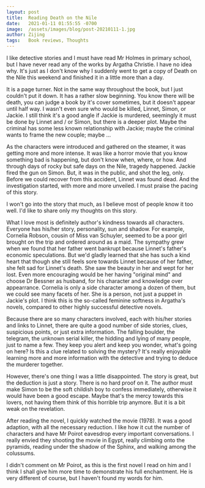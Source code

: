 ```yaml
---
layout: post
title:  Reading Death on the Nile
date:   2021-01-11 01:55:55 -0700
image:  /assets/images/blog/post-20210111-1.jpg
author: Zijing
tags:   Book reviews, Thoughts
---
```


I like detective stories and I must have read Mr Holmes in primary school, but I have never read any of the works by Argatha Christie. I have no idea why. It's just as I don't know why I suddenly went to get a copy of Death on the Nile this weekend and finished it in a little more than a day.

It is a page turner. Not in the same way throughout the book, but I just couldn't put it down. It has a rather slow beginning. You know there will be death, you can judge a book by it's cover sometimes, but it doesn't appear until half way. I wasn't even sure who would be killed, Linnet, Simon, or Jackie. I still think it's a good angle if Jackie is murdered, seemingly it must be done by Linnet and / or Simon, but there is a deeper plot. Maybe the criminal has some less known relationship with Jackie; maybe the criminal wants to frame the new couple; maybe ...

As the characters were introduced and gathered on the steamer, it was getting more and more intense. It was like a horror movie that you know something bad is happening, but don't know when, where, or how. And through days of rocky but safe days on the Nile, tragedy happened. Jackie fired the gun on Simon. But, it was in the public, and shot the leg, only. Before we could recover from this accident, Linnet was found dead. And the investigation started, with more and more unveiled. I must praise the pacing of this story.

I won't go into the story that much, as I believe most of people know it too well. I'd like to share only my thoughts on this story.

What I love most is definitely author's kindness towards all characters. Everyone has his/her story, personality, sun and shadow. For example, Cornelia Robson, cousin of Miss van Schuyler, seemed to be a poor girl brought on the trip and ordered around as a maid. The sympathy grew when we found that her father went bankrupt because Linnet's father's economic speculations. But we'd gladly learned that she has such a kind heart that though she still feels sore towards Linnet because of her father, she felt sad for Linnet's death. She saw the beauty in her and wept for her lost. Even more encouraging would be her having "original mind" and choose Dr Bessner as husband, for his character and knowledge over appearrance. Cornelia is only a side character among a dozen of them, but we could see many facets of her. She is a person, not just a puppet in Jackie's plot. I think this is the so-called feminine softness in Argatha's novels, compared to other highly successful detective novels.

Because there are so many characters involved, each with his/her stories and links to Linnet, there are quite a good number of side stories, clues, suspicious points, or just extra information. The falling boulder, the telegram, the unknown serial killer, the hidding and lying of many people, just to name a few. They keep you alert and keep you wonder, what's going on here? Is this a clue related to solving the mystery? It's really enjoyable learning more and more information with the detective and trying to deduce the murderer together.

However, there's one thing I was a little disappointed. The story is great, but the deduction is just a story. There is no hard proof on it. The author must make Simon to be the soft childish boy to confess immediately, otherwise it would have been a good escape. Maybe that's the mercy towards this lovers, not having them think of this horrible trip anymore. But it is a bit weak on the revelation.

After reading the novel, I quickly watched the movie (1978). It was a good adaption, with all the necessary reduction. I like how it cut the number of characters and have Mr Poirot eavesdrop every important conversations. I really envied they shooting the movie in Egypt, really climbing onto the pyramids, reading under the shadow of the Sphinx, and walking among the colussums.

I didn't comment on Mr Poirot, as this is the first novel I read on him and I think I shall give him more time to demonstrate his full enchantment. He is very different of course, but I haven't found my words for him.
